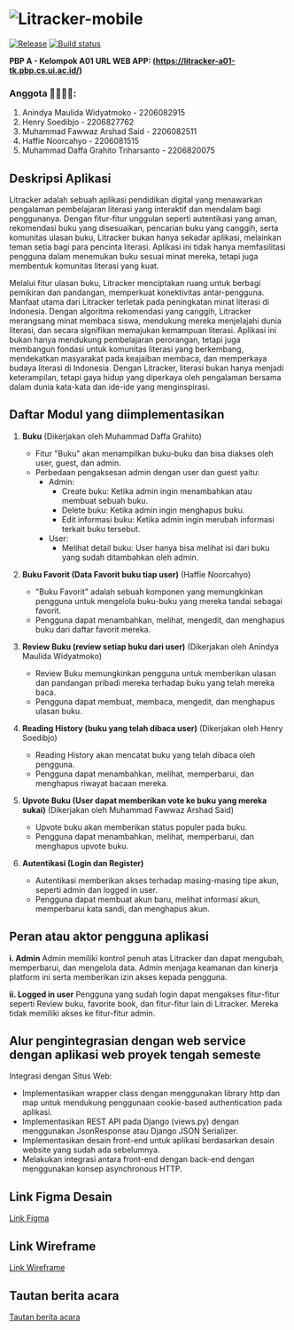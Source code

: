 # ![Litracker-mobile](https://install.appcenter.ms/orgs/pbpa01/apps/litracker-mobile/distribution_groups/public)

[![Release](https://github.com/PBP23-A01/Litracker-mobile/actions/workflows/release.yml/badge.svg)](https://github.com/PBP23-A01/Litracker-mobile/actions/workflows/release.yml) [![Build status](https://build.appcenter.ms/v0.1/apps/988c4412-1772-46ef-adff-f0b462a44b52/branches/main/badge)](https://appcenter.ms)

**PBP A - Kelompok A01**
**URL WEB APP: (https://litracker-a01-tk.pbp.cs.ui.ac.id/)**

### Anggota 👨‍💻👩‍💻:
1. Anindya Maulida Widyatmoko - 2206082915
2. Henry Soedibjo - 2206827762
3. Muhammad Fawwaz Arshad Said - 2206082511
4. Haffie Noorcahyo - 2206081515
5. Muhammad Daffa Grahito Triharsanto - 2206820075

## Deskripsi Aplikasi
Litracker adalah sebuah aplikasi pendidikan digital yang menawarkan pengalaman pembelajaran literasi yang interaktif dan mendalam bagi penggunanya. Dengan fitur-fitur unggulan seperti autentikasi yang aman, rekomendasi buku yang disesuaikan, pencarian buku yang canggih, serta komunitas ulasan buku, Litracker bukan hanya sekadar aplikasi, melainkan teman setia bagi para pencinta literasi. Aplikasi ini tidak hanya memfasilitasi pengguna dalam menemukan buku sesuai minat mereka, tetapi juga membentuk komunitas literasi yang kuat.

Melalui fitur ulasan buku, Litracker menciptakan ruang untuk berbagi pemikiran dan pandangan, memperkuat konektivitas antar-pengguna. Manfaat utama dari Litracker terletak pada peningkatan minat literasi di Indonesia. Dengan algoritma rekomendasi yang canggih, Litracker merangsang minat membaca siswa, mendukung mereka menjelajahi dunia literasi, dan secara signifikan memajukan kemampuan literasi. Aplikasi ini bukan hanya mendukung pembelajaran perorangan, tetapi juga membangun fondasi untuk komunitas literasi yang berkembang, mendekatkan masyarakat pada keajaiban membaca, dan memperkaya budaya literasi di Indonesia. Dengan Litracker, literasi bukan hanya menjadi keterampilan, tetapi gaya hidup yang diperkaya oleh pengalaman bersama dalam dunia kata-kata dan ide-ide yang menginspirasi.

## Daftar Modul yang diimplementasikan
1. **Buku** (Dikerjakan oleh Muhammad Daffa Grahito)
   - Fitur "Buku" akan menampilkan buku-buku dan bisa diakses oleh user, guest, dan admin.
   - Perbedaan pengaksesan admin dengan user dan guest yaitu:
     - Admin:
       - Create buku: Ketika admin ingin menambahkan atau membuat sebuah buku.
       - Delete buku: Ketika admin ingin menghapus buku.
       - Edit informasi buku: Ketika admin ingin merubah informasi terkait buku tersebut.
     - User:
       - Melihat detail buku: User hanya bisa melihat isi dari buku yang sudah ditambahkan oleh admin.
 
2. **Buku Favorit (Data Favorit buku tiap user)** (Haffie Noorcahyo)
   - "Buku Favorit" adalah sebuah komponen yang memungkinkan pengguna untuk mengelola buku-buku yang mereka tandai sebagai favorit.
   - Pengguna dapat menambahkan, melihat, mengedit, dan menghapus buku dari daftar favorit mereka.

3. **Review Buku (review setiap buku dari user)** (Dikerjakan oleh Anindya Maulida Widyatmoko)
   - Review Buku memungkinkan pengguna untuk memberikan ulasan dan pandangan pribadi mereka terhadap buku yang telah mereka baca.
   - Pengguna dapat membuat, membaca, mengedit, dan menghapus ulasan buku.

4. **Reading History (buku yang telah dibaca user)** (Dikerjakan oleh Henry Soedibjo)
   - Reading History akan mencatat buku yang telah dibaca oleh pengguna.
   - Pengguna dapat menambahkan, melihat, memperbarui, dan menghapus riwayat bacaan mereka.

5. **Upvote Buku (User dapat memberikan vote ke buku yang mereka sukai)** (Dikerjakan oleh Muhammad Fawwaz Arshad Said)
   - Upvote buku akan memberikan status populer pada buku.
   - Pengguna dapat menambahkan, melihat, memperbarui, dan menghapus upvote buku.

6. **Autentikasi (Login dan Register)**
   - Autentikasi memberikan akses terhadap masing-masing tipe akun, seperti admin dan logged in user.
   - Pengguna dapat membuat akun baru, melihat informasi akun, memperbarui kata sandi, dan menghapus akun.

## Peran atau aktor pengguna aplikasi
**i. Admin**
Admin memiliki kontrol penuh atas Litracker dan dapat mengubah, memperbarui, dan mengelola data. Admin menjaga keamanan dan kinerja platform ini serta memberikan izin akses kepada pengguna.

**ii. Logged in user**
Pengguna yang sudah login dapat mengakses fitur-fitur seperti Review buku, favorite book, dan fitur-fitur lain di Litracker. Mereka tidak memiliki akses ke fitur-fitur admin.

## Alur pengintegrasian dengan web service dengan aplikasi web proyek tengah semeste
Integrasi dengan Situs Web:
- Implementasikan wrapper class dengan menggunakan library http dan map untuk mendukung penggunaan cookie-based authentication pada aplikasi.
- Implementasikan REST API pada Django (views.py) dengan menggunakan JsonResponse atau Django JSON Serializer.
- Implementasikan desain front-end untuk aplikasi berdasarkan desain website yang sudah ada sebelumnya.
- Melakukan integrasi antara front-end dengan back-end dengan menggunakan konsep asynchronous HTTP.

## Link Figma Desain
[Link Figma](https://www.figma.com/file/2qF9VsruxY210YQlroCY7p/Untitled?type=design&node-id=0%3A1&mode=design&t=sHFg9JkCRC0ICr06-1)

## Link Wireframe
[Link Wireframe](https://whimsical.com/pbp-mobile-8TPPj29gyib1ZC5A4HMsx2)

## Tautan berita acara
[Tautan berita acara](https://docs.google.com/spreadsheets/d/1fj9XA7TRMVrPygOGq7fheCCZ_BrliEZZeipF9xWb1v4/edit?usp=sharing)

